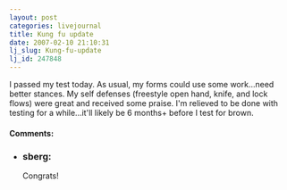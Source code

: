 ```yaml
---
layout: post
categories: livejournal
title: Kung fu update
date: 2007-02-10 21:10:31
lj_slug: Kung-fu-update
lj_id: 247848
---
```

I passed my test today. As usual, my forms could use some work...need better stances. My self defenses (freestyle open hand, knife, and lock flows) were great and received some praise. I'm relieved to be done with testing for a while...it'll likely be 6 months+ before I test for brown.


<div id="comments"><h4>Comments:</h4><div class="lj-comments"><ul>
<li><h3>sberg: </h3>
<a id="comment-748"></a>
<p>Congrats!</p>
</li>
</ul></div></div>
